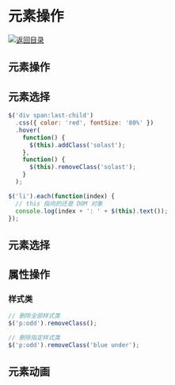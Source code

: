 # 元素操作

[![&#x8FD4;&#x56DE;&#x76EE;&#x5F55;](https://i.postimg.cc/50XLzC7C/image.png)](https://github.com/wx-chevalier/Web-Series)

## 元素操作

## 元素选择

```javascript
$('div span:last-child')
  .css({ color: 'red', fontSize: '80%' })
  .hover(
    function() {
      $(this).addClass('solast');
    },
    function() {
      $(this).removeClass('solast');
    }
  );
```

```javascript
$('li').each(function(index) {
  // this 指向的还是 DOM 对象
  console.log(index + ': ' + $(this).text());
});
```

## 元素选择

## 属性操作

### 样式类

```javascript
// 删除全部样式类
$('p:odd').removeClass();

// 删除指定样式类
$('p:odd').removeClass('blue under');
```

## 元素动画

